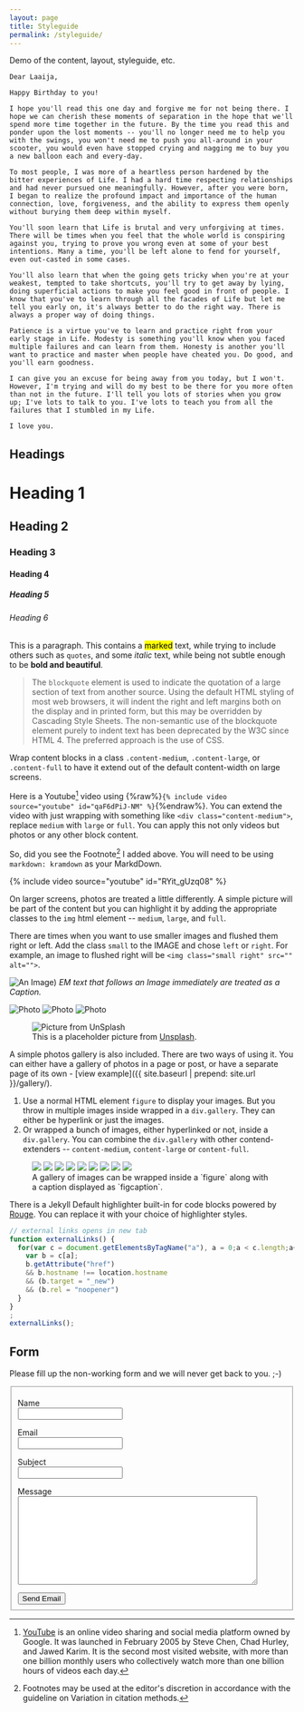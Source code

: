 ```yaml
---
layout: page
title: Styleguide
permalink: /styleguide/
---
```


Demo of the content, layout, styleguide, etc.

```
Dear Laaija,

Happy Birthday to you!

I hope you'll read this one day and forgive me for not being there. I hope we can cherish these moments of separation in the hope that we'll spend more time together in the future. By the time you read this and ponder upon the lost moments -- you'll no longer need me to help you with the swings, you won't need me to push you all-around in your scooter, you would even have stopped crying and nagging me to buy you a new balloon each and every-day.

To most people, I was more of a heartless person hardened by the bitter experiences of Life. I had a hard time respecting relationships and had never pursued one meaningfully. However, after you were born, I began to realize the profound impact and importance of the human connection, love, forgiveness, and the ability to express them openly without burying them deep within myself.

You'll soon learn that Life is brutal and very unforgiving at times. There will be times when you feel that the whole world is conspiring against you, trying to prove you wrong even at some of your best intentions. Many a time, you'll be left alone to fend for yourself, even out-casted in some cases.

You'll also learn that when the going gets tricky when you're at your weakest, tempted to take shortcuts, you'll try to get away by lying, doing superficial actions to make you feel good in front of people. I know that you've to learn through all the facades of Life but let me tell you early on, it's always better to do the right way. There is always a proper way of doing things.

Patience is a virtue you've to learn and practice right from your early stage in Life. Modesty is something you'll know when you faced multiple failures and can learn from them. Honesty is another you'll want to practice and master when people have cheated you. Do good, and you'll earn goodness.

I can give you an excuse for being away from you today, but I won't. However, I'm trying and will do my best to be there for you more often than not in the future. I'll tell you lots of stories when you grow up; I've lots to talk to you. I've lots to teach you from all the failures that I stumbled in my Life.

I love you.
```

## Headings

# Heading 1
## Heading 2
### Heading 3
#### Heading 4
##### Heading 5
###### Heading 6

This is a paragraph. This contains a <mark>marked</mark> text, while trying to include others such as `quotes`, and some _italic_ text, while being not subtle enough to be __bold and beautiful__.

> The `blockquote` element is used to indicate the quotation of a large section of text from another source. Using the default HTML styling of most web browsers, it will indent the right and left margins both on the display and in printed form, but this may be overridden by Cascading Style Sheets. The non-semantic use of the blockquote element purely to indent text has been deprecated by the W3C since HTML 4. The preferred approach is the use of CSS.

Wrap content blocks in a class `.content-medium`, `.content-large`, or `.content-full` to have it extend out of the default content-width on large screens.

Here is a Youtube[^Youtube] video using {%raw%}`{% include video source="youtube" id="qaF6dPiJ-NM" %}`{%endraw%}. You can extend the video with just wrapping with something like `<div class="content-medium">`, replace `medium` with `large` or `full`. You can apply this not only videos but photos or any other block content.

So, did you see the Footnote[^Footnote] I added above. You will need to be using `markdown: kramdown` as your MarkdDown.

{% include video source="youtube" id="RYit_gUzq08" %}

On larger screens, photos are treated a little differently. A simple picture will be part of the content but you can highlight it by adding the appropriate classes to the `img` html element -- `medium`, `large`, and `full`.

There are times when you want to use smaller images and flushed them right or left. Add the class `small` to the IMAGE and chose `left` or `right`. For example, an image to flushed right will be `<img class="small right" src="" alt="">`.

![An Image)](https://placeimg.com/800/400/any)
_EM text that follows an Image immediately are treated as a Caption._

<img class="medium" src="https://placeimg.com/1200/675/animals" alt="Photo" loading="lazy">

<img class="large" src="https://placeimg.com/1200/675/arch" alt="Photo" loading="lazy">

<img class="full" src="https://placeimg.com/1200/675/sepia" alt="Photo" loading="lazy">

<figure class="content-large">
  <img src="https://unsplash.it/1600/800" alt="Picture from UnSplash" loading="lazy">
  <figcaption>
    This is a placeholder picture from <a href="https://unsplash.com/@oinam">Unsplash</a>.
  </figcaption>
</figure>

A simple photos gallery is also included. There are two ways of using it. You can either have a gallery of photos in a page or post, or have a separate page of its own - [view example]({{ site.baseurl | prepend: site.url }}/gallery/).

1. Use a normal HTML element `figure` to display your images. But you throw in multiple images inside wrapped in a `div.gallery`. They can either be hyperlink or just the images.
2. Or wrapped a bunch of images, either hyperlinked or not, inside a `div.gallery`. You can combine the `div.gallery` with other contend-extenders -- `content-medium`, `content-large` or `content-full`.

<figure class="content-large">
  <div class="gallery">
    <a href="https://stories.oinam.com"><img src="https://placeimg.com/600/400/animals"></a>
    <img src="https://placeimg.com/800/600/arch">
    <img src="https://placeimg.com/480/320/tech">
    <img src="https://placeimg.com/800/600/sepia">
    <a href="https://oinam.com"><img src="https://placeimg.com/600/400/people"></a>
    <img src="https://placeimg.com/400/480/grayscale">
    <img src="https://placeimg.com/800/600/arch">
    <img src="https://placeimg.com/480/320/nature">
    <img src="https://placeimg.com/600/300/people">
  </div>
  <figcaption>
    A gallery of images can be wrapped inside a `figure` along with a caption displayed as `figcaption`.
  </figcaption>
</figure>

There is a Jekyll Default highlighter built-in for code blocks powered by [Rouge](http://rouge.jneen.net). You can replace it with your choice of highlighter styles.

```javascript
// external links opens in new tab
function externalLinks() {
  for(var c = document.getElementsByTagName("a"), a = 0;a < c.length;a++) {
    var b = c[a];
    b.getAttribute("href")
    && b.hostname !== location.hostname
    && (b.target = "_new")
    && (b.rel = "noopener")
  }
}
;
externalLinks();
```

## Form

Please fill up the non-working form and we will never get back to you. ;-)

<form id="form" action="" method="POST">
  <fieldset>
    <p>
      <label for="name">Name</label><br>
      <input type="text" name="name" required>
    </p>
    <p>
      <label for="email">Email</label><br>
      <input type="email" name="email" required>
    </p>
    <p>
      <label for="subject">Subject</label><br>
      <input type="text" name="subject" required>
    </p>
    <p>
      <label for="message">Message</label><br>
      <textarea cols="50" rows="10" name="message" required></textarea>
    </p>
    <button type="submit">Send Email</button>
  </fieldset>
</form>

[^Youtube]: [YouTube](https://www.youtube.com) is an online video sharing and social media platform owned by Google. It was launched in February 2005 by Steve Chen, Chad Hurley, and Jawed Karim. It is the second most visited website, with more than one billion monthly users who collectively watch more than one billion hours of videos each day.

[^Footnote]: Footnotes may be used at the editor's discretion in accordance with the guideline on Variation in citation methods.